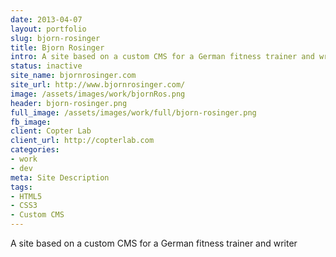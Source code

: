 ```yaml
---
date: 2013-04-07
layout: portfolio
slug: bjorn-rosinger
title: Bjorn Rosinger
intro: A site based on a custom CMS for a German fitness trainer and writer
status: inactive
site_name: bjornrosinger.com
site_url: http://www.bjornrosinger.com/
image: /assets/images/work/bjornRos.png
header: bjorn-rosinger.png
full_image: /assets/images/work/full/bjorn-rosinger.png
fb_image: 
client: Copter Lab
client_url: http://copterlab.com
categories:
- work
- dev
meta: Site Description
tags: 
- HTML5
- CSS3
- Custom CMS
---
```


A site based on a custom CMS for a German fitness trainer and writer